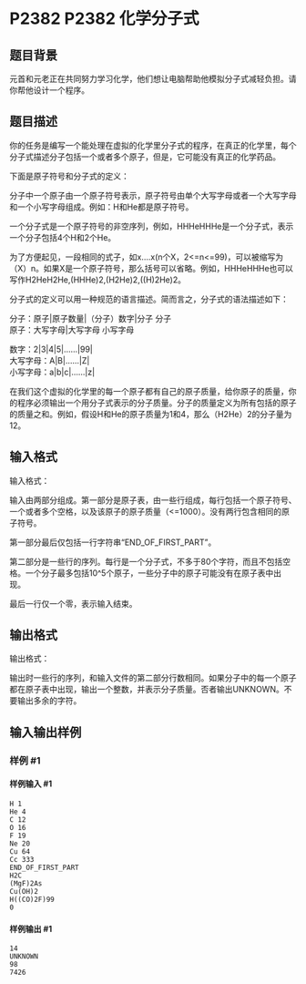 # P2382 P2382 化学分子式

## 题目背景

元首和元老正在共同努力学习化学，他们想让电脑帮助他模拟分子式减轻负担。请你帮他设计一个程序。


## 题目描述

你的任务是编写一个能处理在虚拟的化学里分子式的程序，在真正的化学里，每个分子式描述分子包括一个或者多个原子，但是，它可能没有真正的化学药品。

下面是原子符号和分子式的定义：

分子中一个原子由一个原子符号表示，原子符号由单个大写字母或者一个大写字母和一个小写字母组成。例如：H和He都是原子符号。

一个分子式是一个原子符号的非空序列，例如，HHHeHHHe是一个分子式，表示一个分子包括4个H和2个He。

为了方便起见，一段相同的式子，如x….x(n个X，2<=n<=99)，可以被缩写为（X）n。如果X是一个原子符号，那么括号可以省略。例如，HHHeHHHe也可以写作H2HeH2He,(HHHe)2,(H2He)2,((H)2He)2。

分子式的定义可以用一种规范的语言描述。简而言之，分子式的语法描述如下：

分子：原子|原子数量|（分子）数字|分子 分子  
原子：大写字母|大写字母 小写字母  

数字：2|3|4|5|……|99|  
大写字母：A|B|……|Z|  
小写字母：a|b|c|……|z|  

在我们这个虚拟的化学里的每一个原子都有自己的原子质量，给你原子的质量，你的程序必须输出一个用分子式表示的分子质量。分子的质量定义为所有包括的原子的质量之和。例如，假设H和He的原子质量为1和4，那么（H2He）2的分子量为12。


## 输入格式

输入格式：

输入由两部分组成。第一部分是原子表，由一些行组成，每行包括一个原子符号、一个或者多个空格，以及该原子的原子质量（<=1000）。没有两行包含相同的原子符号。

第一部分最后仅包括一行字符串“END\_OF\_FIRST\_PART”。

第二部分是一些行的序列。每行是一个分子式，不多于80个字符，而且不包括空格。一个分子最多包括10^5个原子，一些分子中的原子可能没有在原子表中出现。

最后一行仅一个零，表示输入结束。


## 输出格式

输出格式：

输出时一些行的序列，和输入文件的第二部分行数相同。如果分子中的每一个原子都在原子表中出现，输出一个整数，并表示分子质量。否者输出UNKNOWN。不要输出多余的字符。


## 输入输出样例

### 样例 #1

#### 样例输入 #1

```
H 1
He 4
C 12
O 16
F 19
Ne 20
Cu 64
Cc 333
END_OF_FIRST_PART
H2C
(MgF)2As
Cu(OH)2
H((CO)2F)99
0
```

#### 样例输出 #1

```
14
UNKNOWN
98
7426
```
